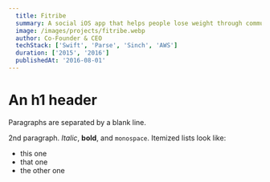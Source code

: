 ```yaml
---
  title: Fitribe
  summary: A social iOS app that helps people lose weight through community support. Reached 1,500 daily active users and was featured as a “Creative App” on the iOS App Store.
  image: /images/projects/fitribe.webp
  author: Co-Founder & CEO
  techStack: ['Swift', 'Parse', 'Sinch', 'AWS']
  duration: ['2015', '2016']
  publishedAt: '2016-08-01'
---
```


An h1 header
============

Paragraphs are separated by a blank line.

2nd paragraph. *Italic*, **bold**, and `monospace`. Itemized lists
look like:

  * this one
  * that one
  * the other one

